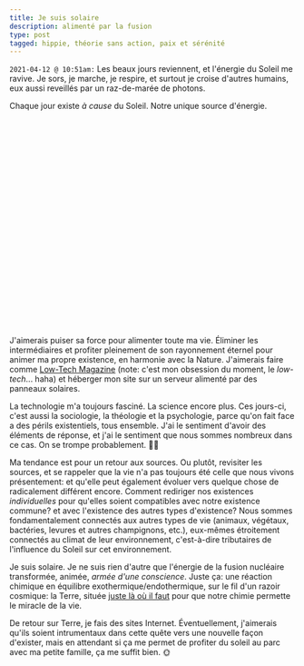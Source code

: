 ```yaml
---
title: Je suis solaire
description: alimenté par la fusion
type: post
tagged: hippie, théorie sans action, paix et sérénité
---
```


<style>
.sunbox {
  position: relative;
  width: 300px;
  height: 300px;
  margin: 3rem auto;
}
.sunray {
  position: absolute;
  top: 0;
  bottom: 0;
  left: 0;
  right: 0;
  border-radius: 50%;
  margin: 1rem;
  background-color: var(--color-active);
  opacity: 0.2;
  transform: scale(1);
  animation: sunGlow 2s infinite alternate-reverse ease-in-out;
}
.sunray:nth-child(2) {
  margin: 2rem;
  animation-delay: -0.5s;
}
.sunray:nth-child(3) {
  margin: 3rem;
  animation-delay: -1s;
}
.sunray:nth-child(4) {
  margin: 4rem;
  animation-delay: -1.5s;
}
@keyframes sunGlow {
  to {
    transform: scale(1.2);
  }
}
</style>

`2021-04-12 @ 10:51am:` Les beaux jours reviennent, et l'énergie du Soleil me ravive. Je sors, je marche, je respire, et surtout je croise d'autres humains, eux aussi reveillés par un raz-de-marée de photons.

Chaque jour existe _à cause_ du Soleil. Notre unique source d'énergie.

<div class="sunbox">
  <div class="sunray"></div>
  <div class="sunray"></div>
  <div class="sunray"></div>
  <div class="sunray"></div>
  <div class="sunray"></div>
</div>

J'aimerais puiser sa force pour alimenter toute ma vie. Éliminer les intermédiaires et profiter pleinement de son rayonnement éternel pour animer ma propre existence, en harmonie avec la Nature. J'aimerais faire comme [Low-Tech Magazine](https://solar.lowtechmagazine.com/) (note: c'est mon obsession du moment, le _low-tech_... haha) et héberger mon site sur un serveur alimenté par des panneaux solaires.

La technologie m'a toujours fasciné. La science encore plus. Ces jours-ci, c'est aussi la sociologie, la théologie et la psychologie, parce qu'on fait face a des périls existentiels, tous ensemble. J'ai le sentiment d'avoir des éléments de réponse, et j'ai le sentiment que nous sommes nombreux dans ce cas. On se trompe probablement. 🤷‍♂️

Ma tendance est pour un retour aux sources. Ou plutôt, revisiter les sources, et se rappeler que la vie n'a pas toujours été celle que nous vivons présentement: et qu'elle peut également évoluer vers quelque chose de radicalement différent encore. Comment rediriger nos existences _individuelles_ pour qu'elles soient compatibles avec notre existence commune? et avec l'existence des autres types d'existence? Nous sommes fondamentalement connectés aux autres types de vie (animaux, végétaux, bactéries, levures et autres champignons, etc.), eux-mêmes étroitement connectés au climat de leur environnement, c'est-à-dire tributaires de l'influence du Soleil sur cet environnement.

Je suis solaire. Je ne suis rien d'autre que l'énergie de la fusion nucléaire transformée, animée, _armée d'une conscience_. Juste ça: une réaction chimique en équilibre exothermique/endothermique, sur le fil d'un razoir cosmique: la Terre, située [juste là où il faut](https://fr.wikipedia.org/wiki/Zone_habitable) pour que notre chimie permette le miracle de la vie.

De retour sur Terre, je fais des sites Internet. Éventuellement, j'aimerais qu'ils soient intrumentaux dans cette quête vers une nouvelle façon d'exister, mais en attendant si ça me permet de profiter du soleil au parc avec ma petite famille, ça me suffit bien. 🌞
